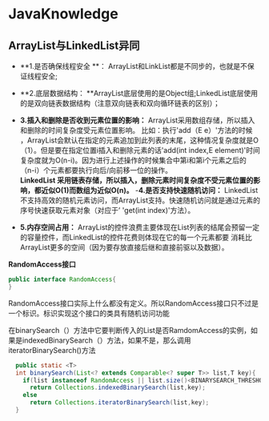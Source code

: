 # JavaKnowledge


## ArrayList与LinkedList异同

-  **1.是否确保线程安全 **： ArrayList和LinkList都是不同步的，也就是不保证线程安全;
-  **2.底层数据结构：  **ArrayList底层使用的是Object组;LinkedList底层使用的是双向链表数据结构（注意双向链表和双向循环链表的区别）；
-  **3.插入和删除是否收到元素位置的影响：**  ArrayList采用数组存储，所以插入和删除的时间复杂度受元素位置影响。  比如：执行'add（E e）'方法的时候
，ArrayList会默认在指定的元素追加到此列表的末尾，这种情况复杂度就是O（1）。但是要在指定位置i插入和删除元素的话'add(int index,E element)'时间
复杂度就为O(n-i)。因为进行上述操作的时候集合中第i和第i个元素之后的（n-i）个元素都要执行向后/向前移一位的操作。<br>
**LinkedList 采用链表存储，所以插入，删除元素时间复杂度不受元素位置的影响，都近似O(1)而数组为近似O(n)。**
-**4.是否支持快速随机访问：** LinkedList不支持高效的随机元素访问，而ArrayList支持。快速随机访问就是通过元素的序号快速获取元素对象（对应于’
'get(int index)'方法）。

-  **5.内存空间占用：** ArrayList的控件浪费主要体现在List列表的结尾会预留一定的容量控件，而LinkedList的控件花费则体现在它的每一个元素都要
消耗比ArrayList更多的空间（因为要存放直接后继和直接前驱以及数据）。

**RandomAccess接口**
```java
public interface RandomAccess{
}
```
RandomAccess接口实际上什么都没有定义。所以RandomAccess接口只不过是一个标识。标识实现这个接口的类具有随机访问功能

在binarySearch（）方法中它要判断传入的List是否RamdomAccess的实例，如果是indexedBinarySearch（）方法，如果不是，那么调用
iteratorBinarySearch()方法
```java
  public static <T>
  int binarySearch(List<? extends Comparable<? super T>> list,T key){
    if(list instanceof RandomAccess || list.size()<BINARYSEARCH_THRESHOLD)
      return Collections.indexedBinarySearch(list,key);
    else
      return Collections.iteratorBinarySearch(list,key);
  }
  
```

